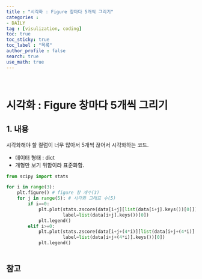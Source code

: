 ```yaml
---
title : "시각화 : Figure 창마다 5개씩 그리기"
categories :
- DAILY
tag : [visulization, coding]
toc: true
toc_sticky: true
toc_label : "목록"
author_profile : false
search: true
use_math: true
---
```

<br/>

# 시각화 : Figure 창마다 5개씩 그리기


## 1. 내용
시각화해야 할 컬럼이 너무 많아서 5개씩 끊어서 시각화하는 코드.
- 데이터 형태 : dict
- 개형만 보기 위함이라 표준화함. 

```python 
from scipy import stats

for i in range(3):
    plt.figure() # figure 창 개수(3)
    for j in range(5): # 시각화 그래프 수(5)
        if i==0:
            plt.plot(stats.zscore(data[i+j][list(data[i+j].keys())[0]]).close,  # dict 형태일 때, 마지막에 변수명 작성
                     label=list(data[i+j].keys())[0]) 
            plt.legend()
        elif i>=0:
            plt.plot(stats.zscore(data[i+j+(4*i)][list(data[i+j+(4*i)].keys())[0]]).close, 
                     label=list(data[i+j+(4*i)].keys())[0])
            plt.legend()                   
                    
```

## 참고

